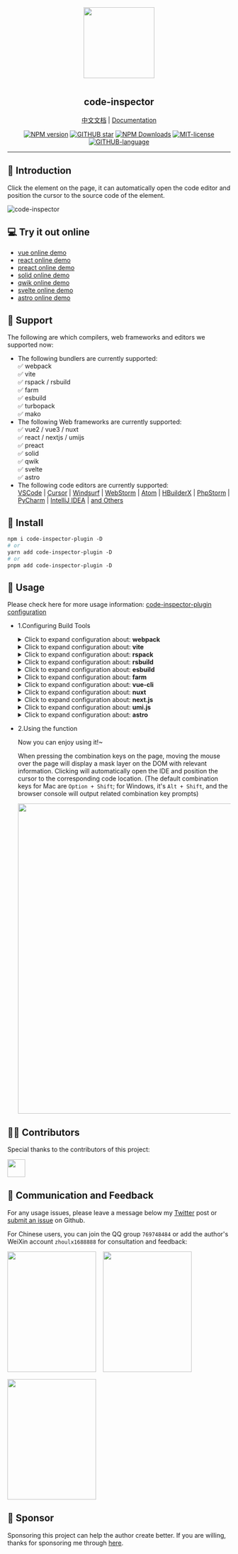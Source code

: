 <div align="center">
<img src="https://github.com/zh-lx/code-inspector/assets/73059627/842c3e88-dca7-4743-854c-d61093d3d34f" width="160px" style="margin-bottom: 12px;" />

<p align="center">
  <h2>code-inspector</h2>
  <a href="https://inspector.fe-dev.cn">中文文档</a> | <a href="https://inspector.fe-dev.cn/en">Documentation</a>
</p>

[![NPM version](https://img.shields.io/npm/v/code-inspector-plugin.svg)](https://www.npmjs.com/package/code-inspector-plugin)
[![GITHUB star](https://img.shields.io/github/stars/zh-lx/code-inspector?style=flat&label=%E2%AD%90%EF%B8%8F%20stars)](https://github.com/zh-lx/code-inspector)
[![NPM Downloads](https://img.shields.io/npm/dm/code-inspector-plugin.svg)](https://npmcharts.netlify.app/compare/code-inspector-plugin?minimal=true)
[![MIT-license](https://img.shields.io/npm/l/code-inspector.svg)](https://opensource.org/licenses/MIT)
[![GITHUB-language](https://img.shields.io/github/languages/top/zh-lx/code-inspector?logoColor=purple&color=purple)](https://github.com/zh-lx/code-inspector)

</div>

<hr />

## 📖 Introduction

Click the element on the page, it can automatically open the code editor and position the cursor to the source code of the element.

![code-inspector](https://cdn.jsdelivr.net/gh/zh-lx/static-img/code-inspector/demo.gif)

## 💻 Try it out online

- [vue online demo](https://stackblitz.com/edit/vitejs-vite-4pseos?file=vite.config.ts)
- [react online demo](https://stackblitz.com/edit/vitejs-vite-svtwrr?file=vite.config.ts)
- [preact online demo](https://stackblitz.com/edit/vitejs-vite-iyawbf?file=vite.config.ts)
- [solid online demo](https://stackblitz.com/edit/solidjs-templates-6u76jn?file=vite.config.ts)
- [qwik online demo](https://stackblitz.com/edit/vitejs-vite-antzds?file=vite.config.ts)
- [svelte online demo](https://stackblitz.com/edit/vitejs-vite-zoncqr?file=vite.config.ts)
- [astro online demo](https://stackblitz.com/edit/withastro-astro-f5xq1t?file=astro.config.mjs)

## 🎨 Support

The following are which compilers, web frameworks and editors we supported now:

- The following bundlers are currently supported:<br />
  ✅ webpack<br />
  ✅ vite<br />
  ✅ rspack / rsbuild<br />
  ✅ farm<br />
  ✅ esbuild<br />
  ✅ turbopack<br />
  ✅ mako<br />
- The following Web frameworks are currently supported:<br />
  ✅ vue2 / vue3 / nuxt<br />
  ✅ react / nextjs / umijs<br />
  ✅ preact<br />
  ✅ solid<br />
  ✅ qwik<br />
  ✅ svelte<br />
  ✅ astro<br />
- The following code editors are currently supported:<br />
  [VSCode](https://code.visualstudio.com/) | [Cursor](https://www.cursor.com/) | [Windsurf](https://codeium.com/windsurf) | [WebStorm](https://www.jetbrains.com/webstorm/) | [Atom](https://atom.io/) | [HBuilderX](https://www.dcloud.io/hbuilderx.html) | [PhpStorm](https://www.jetbrains.com/phpstorm/) | [PyCharm](https://www.jetbrains.com/pycharm/) | [IntelliJ IDEA](https://www.jetbrains.com/idea/) | [and Others](https://inspector.fe-dev.cn/en/guide/ide.html)

## 🚀 Install

```perl
npm i code-inspector-plugin -D
# or
yarn add code-inspector-plugin -D
# or
pnpm add code-inspector-plugin -D
```

## 🌈 Usage

Please check here for more usage information: [code-inspector-plugin configuration](https://inspector.fe-dev.cn/en/guide/start.html#configuration)

- 1.Configuring Build Tools

  <details>
    <summary>Click to expand configuration about: <b>webpack</b></summary>

  ```js
  // webpack.config.js
  const { codeInspectorPlugin } = require('code-inspector-plugin');

  module.exports = () => ({
    plugins: [
      codeInspectorPlugin({
        bundler: 'webpack',
      }),
    ],
  });
  ```

  </details>

  <details>
    <summary>Click to expand configuration about: <b>vite</b></summary>

  ```js
  // vite.config.js
  import { defineConfig } from 'vite';
  import { codeInspectorPlugin } from 'code-inspector-plugin';

  export default defineConfig({
    plugins: [
      codeInspectorPlugin({
        bundler: 'vite',
      }),
    ],
  });
  ```

  </details>

  <details>
    <summary>Click to expand configuration about: <b>rspack</b></summary>

  ```js
  // rspack.config.js
  const { codeInspectorPlugin } = require('code-inspector-plugin');

  module.exports = {
    // other config...
    plugins: [
      codeInspectorPlugin({
        bundler: 'rspack',
      }),
      // other plugins...
    ],
  };
  ```

  </details>

  <details>
    <summary>Click to expand configuration about: <b>rsbuild</b></summary>

  ```js
  // rsbuild.config.js
  const { codeInspectorPlugin } = require('code-inspector-plugin');

  module.exports = {
    // other config...
    tools: {
      rspack: {
        plugins: [
          codeInspectorPlugin({
            bundler: 'rspack',
          }),
        ],
      },
    },
  };
  ```

  </details>

  <details>
    <summary>Click to expand configuration about: <b>esbuild</b></summary>

  ```js
  // esbuild.config.js
  const esbuild = require('esbuild');
  const { codeInspectorPlugin } = require('code-inspector-plugin');

  esbuild.build({
    // other configs...
    // [注意] esbuild 中使用时，dev 函数的返回值需自己根据环境判断，本地开发的环境返回 true，线上打包返回 false
    plugins: [codeInspectorPlugin({ bundler: 'esbuild', dev: () => true })],
  });
  ```

  </details>

  <details>
    <summary>Click to expand configuration about: <b>farm</b></summary>

  ```js
  // farm.config.js
  import { defineConfig } from '@farmfe/core';
  import { codeInspectorPlugin } from 'code-inspector-plugin';

  export default defineConfig({
    vitePlugins: [
      codeInspectorPlugin({
        bundler: 'vite',
      }),
      // ...other code
    ],
  });
  ```

  </details>

  <details>
    <summary>Click to expand configuration about: <b>vue-cli</b></summary>

  ```js
  // vue.config.js
  const { codeInspectorPlugin } = require('code-inspector-plugin');

  module.exports = {
    // ...other code
    chainWebpack: (config) => {
      config.plugin('code-inspector-plugin').use(
        codeInspectorPlugin({
          bundler: 'webpack',
        })
      );
    },
  };
  ```

  </details>

  <details>
    <summary>Click to expand configuration about: <b>nuxt</b></summary>

  - For nuxt3.x :

    ```js
    // nuxt.config.js
    import { codeInspectorPlugin } from 'code-inspector-plugin';

    // https://nuxt.com/docs/api/configuration/nuxt-config
    export default defineNuxtConfig({
      vite: {
        plugins: [codeInspectorPlugin({ bundler: 'vite' })],
      },
    });
    ```

  - For nuxt2.x :

    ```js
    // nuxt.config.js
    import { codeInspectorPlugin } from 'code-inspector-plugin';

    export default {
      build: {
        extend(config) {
          config.plugins.push(codeInspectorPlugin({ bundler: 'webpack' }));
          return config;
        },
      },
    };
    ```

  </details>

  <details>
    <summary>Click to expand configuration about: <b>next.js</b></summary>

  - For next.js(<= 14.x):

    ```js
    // next.config.js
    const { codeInspectorPlugin } = require('code-inspector-plugin');

    const nextConfig = {
      webpack: (config, { dev, isServer }) => {
        config.plugins.push(codeInspectorPlugin({ bundler: 'webpack' }));
        return config;
      },
    };

    module.exports = nextConfig;
    ```

  - For next.js(15.0.x ~ 15.2.x):

    ```js
    import type { NextConfig } from 'next';
    import { codeInspectorPlugin } from 'code-inspector-plugin';

    const nextConfig: NextConfig = {
      experimental: {
        turbo: {
          rules: codeInspectorPlugin({
            bundler: 'turbopack',
          }),
        },
      },
    };

    export default nextConfig;
    ```

  - For next.js(>= 15.3.x):

    ```js
    // next.config.js
    import type { NextConfig } from 'next';
    import { codeInspectorPlugin } from 'code-inspector-plugin';

    const nextConfig: NextConfig = {
      turbopack: {
        rules: codeInspectorPlugin({
          bundler: 'turbopack',
        }),
      },
    };

    export default nextConfig;
    ```

  </details>

  <details>
    <summary>Click to expand configuration about: <b>umi.js</b></summary>

  - With webpack:

    ```js
    // umi.config.js or umirc.js
    import { defineConfig } from '@umijs/max';
    import { codeInspectorPlugin } from 'code-inspector-plugin';

    export default defineConfig({
      chainWebpack(memo) {
        memo.plugin('code-inspector-plugin').use(
          codeInspectorPlugin({
            bundler: 'webpack',
          })
        );
      },
      // other config
    });
    ```

  - With mako:

    ```ts
    // .umirc.ts
    import { defineConfig } from 'umi';
    import { codeInspectorPlugin } from 'code-inspector-plugin';

    export default defineConfig({
      // other config...
      mako: {
        plugins: [
          codeInspectorPlugin({
            bundler: 'mako',
          }),
        ],
      },
    });
    ```

  </details>

  <details>
    <summary>Click to expand configuration about: <b>astro</b></summary>

  ```js
  // astro.config.mjs
  import { defineConfig } from 'astro/config';
  import { codeInspectorPlugin } from 'code-inspector-plugin';

  export default defineConfig({
    vite: {
      plugins: [codeInspectorPlugin({ bundler: 'vite' })],
    },
  });
  ```

  </details>

- 2.Using the function

  Now you can enjoy using it!~

  When pressing the combination keys on the page, moving the mouse over the page will display a mask layer on the DOM with relevant information. Clicking will automatically open the IDE and position the cursor to the corresponding code location. (The default combination keys for Mac are `Option + Shift`; for Windows, it's `Alt + Shift`, and the browser console will output related combination key prompts)

  <img src="https://cdn.jsdelivr.net/gh/zh-lx/static-img/code-inspector/console-success.png" width="700px" />

## 👨‍💻 Contributors

Special thanks to the contributors of this project:<br />

<img src="https://contrib.rocks/image?repo=zh-lx/code-inspector" height="40" />

## 📧 Communication and Feedback

For any usage issues, please leave a message below my [Twitter](https://twitter.com/zhulxing312147) post or [submit an issue](https://github.com/zh-lx/code-inspector/issues) on Github.

For Chinese users, you can join the QQ group `769748484` or add the author's WeiXin account `zhoulx1688888` for consultation and feedback:

<div style="display: flex; column-gap: 16px; row-gap: 16px; flex-wrap: wrap;">
  <img src="https://cdn.jsdelivr.net/gh/zh-lx/static-img/code-inspector/qq-group.png" width="200" height="272" />
  <img src="https://cdn.jsdelivr.net/gh/zh-lx/static-img/code-inspector/wx-group.jpg" width="200" height="272" />
  <img src="https://cdn.jsdelivr.net/gh/zh-lx/static-img/code-inspector/wx-qrcode.jpg" width="200" height="272" />
</div>

## 💖 Sponsor

Sponsoring this project can help the author create better. If you are willing, thanks for sponsoring me through [here](https://inspector.fe-dev.cn/en/more/sponsor.html).
